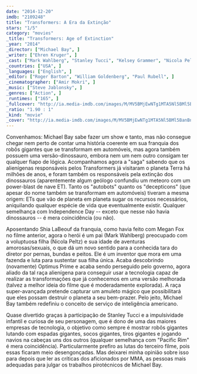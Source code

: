 ```yaml
---
date: "2014-12-20"
imdb: "2109248"
title: "Transformers: A Era da Extinção"
stars: "1/5"
category: "movies"
_title: "Transformers: Age of Extinction"
_year: "2014"
_director: ["Michael Bay", ]
_writer: ["Ehren Kruger", ]
_cast: ["Mark Wahlberg", "Stanley Tucci", "Kelsey Grammer", "Nicola Peltz", "Jack Reynor", "Titus Welliver", "Sophia Myles", "Bingbing Li", "T.J. Miller", ]
_countries: ["USA", ]
_languages: ["English", ]
_editor: ["Roger Barton", "William Goldenberg", "Paul Rubell", ]
_cinematographer: ["Amir Mokri", ]
_music: ["Steve Jablonsky", ]
_genres: ["Action", ]
_runtimes: ["165", ]
_fullcover: "http://ia.media-imdb.com/images/M/MV5BMjEwNTg1MTA5Nl5BMl5BanBnXkFtZTgwOTg2OTM4MTE@.jpg"
_ratio: "1.90 : 1"
_kind: "movie"
_cover: "http://ia.media-imdb.com/images/M/MV5BMjEwNTg1MTA5Nl5BMl5BanBnXkFtZTgwOTg2OTM4MTE@._V1._SX90_SY140_.jpg"
---
```

Convenhamos: Michael Bay sabe fazer um show e tanto, mas não consegue chegar nem perto de contar uma história coerente em sua franquia dos robôs gigantes que se transformam em automóveis, mas agora também possuem uma versão-dinossauro, embora nem um nem outro consigam ter qualquer fiapo de lógica. Acompanhamos agora a "saga" sabendo que os alienígenas responsáveis pelos Transformers já visitaram o planeta Terra há milhões de anos, e foram também os responsáveis pela extinção dos dinossauros (aparentemente algum geólogo confundiu um meteoro com um power-blast de nave ET). Tanto os "autobots" quanto os "decepticons" (que apesar do nome também se transformam em automóveis) tiveram a mesma origem: ETs que vão de planeta em planeta sugar os recursos necessários, aniquilando qualquer espécie de vida que eventualmente existir. Qualquer semelhança com Independence Day -- exceto que nesse não havia dinossauros -- é mera coincidência (ou não).

Aposentando Shia LaBeouf da franquia, como havia feito com Megan Fox no filme anterior, agora o herói é um pai (Mark Wahlberg) preocupado com a voluptuosa filha (Nicola Peltz) e sua idade de aventuras amorosas/sexuais, o que dá um novo sentido para a conhecida tara do diretor por pernas, bundas e peitos. Ele é um inventor que mora em uma fazenda e luta para sustentar sua filha única. Acaba descobrindo (novamente) Optimus Prime e acaba sendo perseguido pelo governo, agora aliado da tal raça alienígena para conseguir usar a tecnologia capaz de realizar as transformações que já conhecemos em uma versão melhorada (talvez a melhor ideia do filme que é moderadamente explorada). A raça super-avançada pretende capturar um amuleto mágico que possibilitará que eles possam destruir o planeta a seu bem-prazer. Pelo jeito, Michael Bay também redefiniu o conceito de serviço de inteligência americano.

Quase divertido graças à participação de Stanley Tucci e a impulsividade infantil e curiosa de seu personagem, que é dono de uma das maiores empresas de tecnologia, o objetivo como sempre é mostrar robôs gigantes lutando com espadas gigantes, socos gigantes, tiros gigantes e jogando navios na cabeças uns dos outros (qualquer semelhança com "Pacific Rim" é mera coincidência). Particularmente prefiro as lutas do terceiro filme, pois essas ficaram meio desengonçadas. Mas deixarei minha opinião sobre isso para depois que ler as críticas dos aficionados por MMA, as pessoas mais adequadas para julgar os trabalhos pirotécnicos de Michael Bay.

